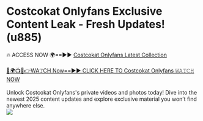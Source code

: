 # Costcokat Onlyfans Exclusive Content Leak - Fresh Updates! (u885)

🔥 ACCESS NOW 🌍==►► <a href="https://tinyurl.com/kvy9nzfs" rel="nofollow">Costcokat Onlyfans Latest Collection</a>
<br><br>
[🔴🌍📺📱👉WA𝚃CH Now==►► CLICK HERE TO Costcokat Onlyfans 𝚆𝙰𝚃𝙲𝙷 NOW](https://tinyurl.com/kvy9nzfs)
<br><br>
Unlock Costcokat Onlyfans's private videos and photos today! Dive into the newest 2025 content updates and explore exclusive material you won’t find anywhere else.
<br>
<a href="https://tinyurl.com/kvy9nzfs" rel="nofollow" data-target="animated-image.originalLink"><img src="https://camo.githubusercontent.com/8a4f000d20f83aca3bf7ec5f350d767afa0574a8a352519fd8cfa583a6f93a33/68747470733a2f2f692e696d6775722e636f6d2f644a486b345a712e676966" data-canonical-src="https://i.imgur.com/dJHk4Zq.gif" style="max-width: 100%; display: inline-block;" data-target="animated-image.originalImage"></a>
<br>
